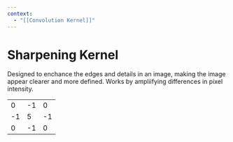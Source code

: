 ```yaml
---
context:
  - "[[Convolution Kernel]]"
---
```


# Sharpening Kernel

Designed to enchance the edges and details in an image, making the image appear clearer and more defined. Works by ampliifying differences in pixel intensity.

|     |     |     |
| --- | --- | --- |
| 0   | -1  | 0   |
| -1  | 5   | -1  |
| 0   | -1  | 0   |
